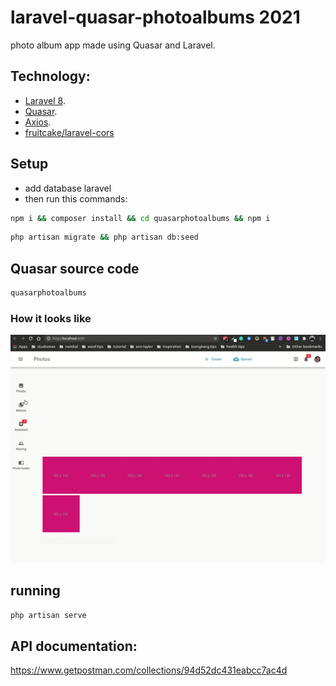 # laravel-quasar-photoalbums 2021
photo album app made using Quasar and Laravel.

## Technology:
- [Laravel 8](https://laravel.com/).
- [Quasar](https://laravel.com/docs/routing).
- [Axios](). 
- [fruitcake/laravel-cors]()


## Setup
- add database laravel
- then run this commands:

```bash
npm i && composer install && cd quasarphotoalbums && npm i
```

```bash
php artisan migrate && php artisan db:seed 
```

## Quasar source code
```bash
quasarphotoalbums
```
### How it looks like
<img src="how-it-look-like.gif">

## running
```bash
php artisan serve
```

## API documentation: 
https://www.getpostman.com/collections/94d52dc431eabcc7ac4d
